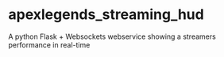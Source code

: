 # apexlegends_streaming_hud
A python Flask + Websockets webservice showing a streamers performance in real-time
